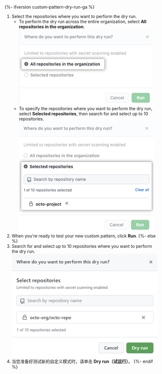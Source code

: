 {%- ifversion custom-pattern-dry-run-ga %}
1. Select the repositories where you want to perform the dry run.
   * To perform the dry run across the entire organization, select **All repositories in the organization**. ![显示为试运行选择的存储库的屏幕截图](/assets/images/help/repository/secret-scanning-dry-run-custom-pattern-all-repos.png)
   * To specify the repositories where you want to perform the dry run, select **Selected repositories**, then search for and select up to 10 repositories. ![显示为试运行选择的存储库的屏幕截图](/assets/images/help/repository/secret-scanning-dry-run-custom-pattern-select-repos-option.png)
1. When you're ready to test your new custom pattern, click **Run**.
{%- else %}
1. Search for and select up to 10 repositories where you want to perform the dry run. ![显示为试运行选择的存储库的屏幕截图](/assets/images/help/repository/secret-scanning-dry-run-custom-pattern-select-repo.png)
1. 当您准备好测试新的自定义模式时，请单击 **Dry run（试运行）**。
{%- endif %}
